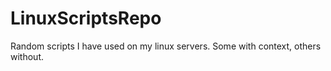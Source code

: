 # LinuxScriptsRepo
Random scripts I have used on my linux servers. Some with context, others without.
